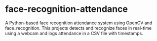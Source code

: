 # face-recognition-attendance
A Python-based face recognition attendance system using OpenCV and face_recognition. This projects  detects and recognize faces in real-time using a webcam and logs attendance in a CSV file with timestamps.
